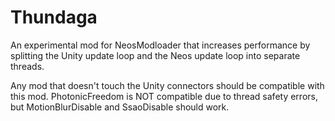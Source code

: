 # Thundaga
An experimental mod for NeosModloader that increases performance by splitting the Unity update loop and the Neos update loop into separate threads.

Any mod that doesn't touch the Unity connectors should be compatible with this mod. PhotonicFreedom is NOT compatible due to thread safety errors, but MotionBlurDisable and SsaoDisable should work.
